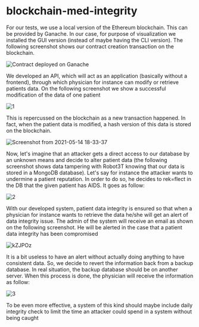 # blockchain-med-integrity
For our tests, we use a local version of the Ethereum blockchain. This can be provided by Ganache. In our case, for purpose of visualization we installed the GUI version (instead of maybe having the CLI version). The following screenshot shows our contract creation transaction on the blockchain.

![Contract deployed on Ganache](https://user-images.githubusercontent.com/28572130/118322543-95557d00-b4ff-11eb-8757-40f4ec6afa53.png)


We developed an API, which will act as an application (basically without a frontend), through which physician for instance can modify or retrieve patients data. On the following screenshot we show a successful modification of the data of one patient

![1](https://user-images.githubusercontent.com/28572130/118322630-bf0ea400-b4ff-11eb-8d40-133377f9fb08.png)


This is repercussed on the blockchain as a new transaction happened. In fact, when the patient data is modified, a hash version of this data is stored on the blockchain.

![Screenshot from 2021-05-14 18-33-37](https://user-images.githubusercontent.com/28572130/118322675-cd5cc000-b4ff-11eb-9fb3-b546c0c74c72.png)


Now, let's imagine that an attacker gets a direct access to our database by an unknown means and decide to alter patient data (the following screenshot shows data tampering with Robot3T knowing that our data is stored in a MongoDB database). Let's say for instance the attacker wants to undermine a patient reputation. In order to do so, he decides to rek=flect in the DB that the given patient has AIDS. It goes as follow:

![2](https://user-images.githubusercontent.com/28572130/118322657-c766df00-b4ff-11eb-9d63-7183c03c3ee5.png)


With our developed system, patient data integrity is ensured so that when a physician for instance wants to retrieve the data he/she will get an alert of data integrity issue. The admin of the system will receive an email as shown on the following screenshot. He will be alerted in the case that a patient data integrity has been compromised

![kZJPOz](https://user-images.githubusercontent.com/28572130/118322813-0432d600-b500-11eb-82a6-717c96e38fb5.jpeg)

It is a bit useless to have an alert without actually doing anything to have consistent data. So, we decide to revert the information back from a backup database. In real situation, the backup database should be on another server. When this process is done, the physician will receive the information as follow:

![3](https://user-images.githubusercontent.com/28572130/118322665-c9c93900-b4ff-11eb-9846-bef76a39c60e.png)

To be even more effective, a system of this kind should maybe include daily integrity check to limit the time an attacker could spend in a system without being caught
